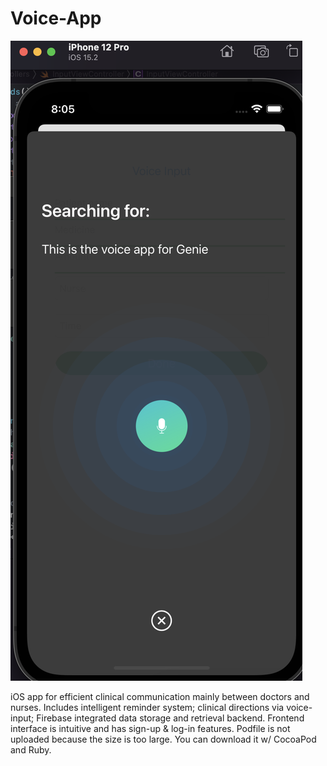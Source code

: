 # Voice-App

![alt text](https://raw.githubusercontent.com/Minoo-Kim/Voice-App/main/VoiceRecognitionPreview.png)


iOS app for efficient clinical communication mainly between doctors and nurses. Includes intelligent reminder system; clinical directions via voice-input; Firebase integrated data storage and retrieval backend. Frontend interface is intuitive and has sign-up &amp; log-in features. Podfile is not uploaded because the size is too large. You can download it w/ CocoaPod and Ruby.

